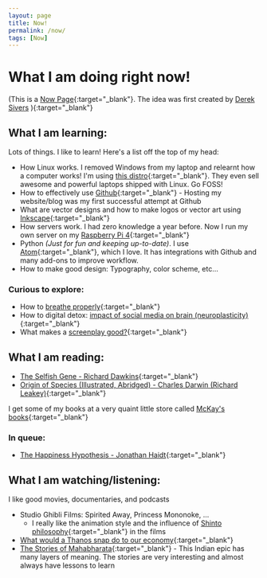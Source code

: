 ```yaml
---
layout: page
title: Now!
permalink: /now/
tags: [Now]
---
```

# What I am doing right now!
<span size="0.6em">(This is a [Now Page](https://nownownow.com/about){:target="_blank"}. The idea was first created by [Derek Sivers](https://sivers.org/) ){:target="_blank"} </span>

## What I am learning:
Lots of things. I like to learn! Here's a list off the top of my head:
* How Linux works. I removed Windows from my laptop and relearnt how a computer works! I'm using [this distro](https://pop.system76.com/){:target="_blank"}. They even sell awesome and powerful laptops shipped with Linux. Go FOSS!
* How to effectively use [Github](https://github.com/){:target="_blank"} - Hosting my website/blog was my first successful attempt at Github
* What are vector designs and how to make logos or vector art using [Inkscape](https://inkscape.org/){:target="_blank"}
* How servers work. I had zero knowledge a year before. Now I run my own server on my [Raspberry Pi 4](https://www.raspberrypi.org/){:target="_blank"}
* Python *(Just for fun and keeping up-to-date)*. I use [Atom](https://atom.io/){:target="_blank"}, which I love. It has integrations with Github and many add-ons to improve workflow.
* How to make good design: Typography, color scheme, etc...

### Curious to explore:
* How to [breathe properly](https://www.youtube.com/watch?v=U5o9b2RVC2E){:target="_blank"}
* How to digital detox: [impact of social media on brain (neuroplasticity)](https://www.youtube.com/watch?v=gLJowTOkZVo){:target="_blank"}
* What makes a [screenplay good?](https://www.youtube.com/watch?v=zSQZvAKfwvA){:target="_blank"}

## What I am reading:

* [The Selfish Gene - Richard Dawkins](https://www.amazon.com/Selfish-Gene-Anniversary-Landmark-Paperback/dp/B0722G5V92/ref=sr_1_3?dchild=1&keywords=selfish+gene&qid=1596147426&s=books&sr=1-3){:target="_blank"}
* [Origin of Species (Illustrated, Abridged) - Charles Darwin (Richard Leakey)](https://www.amazon.com/Illustrated-Origin-Species-Abridged/dp/0809057352/ref=sr_1_2?dchild=1&keywords=Origin+of+Species+%28Illustrated%2C+Abridged%29&qid=1596147461&s=books&sr=1-2){:target="_blank"}

I get some of my books at a very quaint little store called [McKay's books](http://www.mckaybooks.com/){:target="_blank"}

### In queue:
* [The Happiness Hypothesis - Jonathan Haidt](https://www.amazon.com/Happiness-Hypothesis-Finding-Modern-Ancient/dp/0465028020){:target="_blank"}

## What I am watching/listening:
I like good movies, documentaries, and podcasts
* Studio Ghibli Films: Spirited Away, Princess Mononoke, ...
  - I really like the animation style and the influence of [Shinto philosophy](https://www.youtube.com/watch?v=es8iacHu1PA){:target="_blank"} in the films
* [What would a Thanos snap do to our economy](https://www.youtube.com/watch?v=_h_sWNsGssg){:target="_blank"}
* [The Stories of Mahabharata](https://podcasts.apple.com/us/podcast/the-stories-of-mahabharata/id888135469){:target="_blank"} - This Indian epic has many layers of meaning. The stories are very interesting and almost always have lessons to learn
